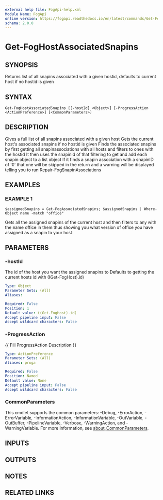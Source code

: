 ```yaml
---
external help file: FogApi-help.xml
Module Name: FogApi
online version: https://fogapi.readthedocs.io/en/latest/commands/Get-FogHostAssociatedSnapins
schema: 2.0.0
---
```


# Get-FogHostAssociatedSnapins

## SYNOPSIS
Returns list of all snapins associated with a given hostid, defaults to current host if no hostid is given

## SYNTAX

```
Get-FogHostAssociatedSnapins [[-hostId] <Object>] [-ProgressAction <ActionPreference>] [<CommonParameters>]
```

## DESCRIPTION
Gives a full list of all snapins associated with a given host
Gets the current host's associated snapins if no hostid is given
Finds the associated snapins by first getting all snapinassociations with all hosts and filters to ones with the hostid
It then uses the snapinid of that filtering to get and add each snapin object to a list object
If it finds a snapin association with a snapinID of '0' that one will be skipped in the return and a warning will be displayed telling you to run Repair-FogSnapinAssociations

## EXAMPLES

### EXAMPLE 1
```
$assignedSnapins = Get-FogAssociatedSnapins; $assignedSnapins | Where-Object name -match "office"
```

Gets all the assigned snapins of the current host and then filters to any with the name office in them
thus showing you what version of office you have assigned as a snapin to your host

## PARAMETERS

### -hostId
The id of the host you want the assigned snapins to
Defaults to getting the current hosts id with ((Get-FogHost).id)

```yaml
Type: Object
Parameter Sets: (All)
Aliases:

Required: False
Position: 1
Default value: ((Get-FogHost).id)
Accept pipeline input: False
Accept wildcard characters: False
```

### -ProgressAction
{{ Fill ProgressAction Description }}

```yaml
Type: ActionPreference
Parameter Sets: (All)
Aliases: proga

Required: False
Position: Named
Default value: None
Accept pipeline input: False
Accept wildcard characters: False
```

### CommonParameters
This cmdlet supports the common parameters: -Debug, -ErrorAction, -ErrorVariable, -InformationAction, -InformationVariable, -OutVariable, -OutBuffer, -PipelineVariable, -Verbose, -WarningAction, and -WarningVariable. For more information, see [about_CommonParameters](http://go.microsoft.com/fwlink/?LinkID=113216).

## INPUTS

## OUTPUTS

## NOTES

## RELATED LINKS
